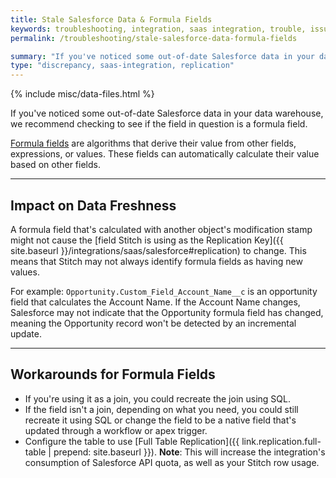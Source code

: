 ```yaml
---
title: Stale Salesforce Data & Formula Fields
keywords: troubleshooting, integration, saas integration, trouble, issue, help, error, data discrepancy, stale data, salesforce
permalink: /troubleshooting/stale-salesforce-data-formula-fields

summary: "If you've noticed some out-of-date Salesforce data in your data warehouse, the root cause may be a formula field. "
type: "discrepancy, saas-integration, replication"
---
```

{% include misc/data-files.html %}

If you've noticed some out-of-date Salesforce data in your data warehouse, we recommend checking to see if the field in question is a formula field.

[Formula fields](https://help.salesforce.com/apex/HTViewHelpDoc?id=customize_formuladef.htm) are algorithms that derive their value from other fields, expressions, or values. These fields can automatically calculate their value based on other fields.

---

## Impact on Data Freshness

A formula field that's calculated with another object's modification stamp might not cause the [field Stitch is using as the Replication Key]({{ site.baseurl }}/integrations/saas/salesforce#replication) to change. This means that Stitch may not always identify formula fields as having new values.

For example: `Opportunity.Custom_Field_Account_Name__c` is an opportunity field that calculates the Account Name. If the Account Name changes, Salesforce may not indicate that the Opportunity formula field has changed, meaning the Opportunity record won't be detected by an incremental update.

---

## Workarounds for Formula Fields

- If you're using it as a join, you could recreate the join using SQL.
- If the field isn't a join, depending on what you need, you could still recreate it using SQL or change the field to be a native field that's updated through a workflow or apex trigger.
- Configure the table to use [Full Table Replication]({{ link.replication.full-table | prepend: site.baseurl }}). **Note**: This will increase the integration's consumption of Salesforce API quota, as well as your Stitch row usage.
